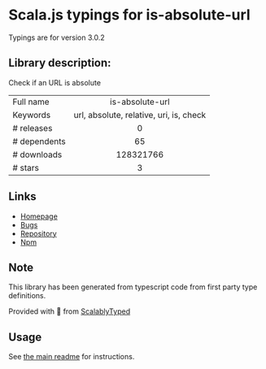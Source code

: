 
# Scala.js typings for is-absolute-url

Typings are for version 3.0.2

## Library description:
Check if an URL is absolute

|                    |                 |
| ------------------ | :-------------: |
| Full name          | is-absolute-url |
| Keywords           | url, absolute, relative, uri, is, check |
| # releases         | 0 |
| # dependents       | 65 |
| # downloads        | 128321766 |
| # stars            | 3 |

## Links
- [Homepage](https://github.com/sindresorhus/is-absolute-url#readme)
- [Bugs](https://github.com/sindresorhus/is-absolute-url/issues)
- [Repository](https://github.com/sindresorhus/is-absolute-url)
- [Npm](https://www.npmjs.com/package/is-absolute-url)
    


## Note
This library has been generated from typescript code from first party type definitions.

Provided with :purple_heart: from [ScalablyTyped](https://github.com/oyvindberg/ScalablyTyped)

## Usage
See [the main readme](../../readme.md) for instructions.


